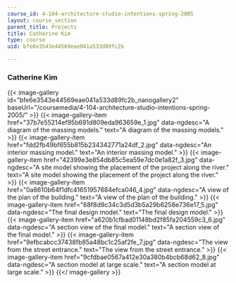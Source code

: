 ```yaml
---
course_id: 4-104-architecture-studio-intentions-spring-2005
layout: course_section
parent_title: Projects
title: Catherine Kim
type: course
uid: bfe6e3543e44569eae041a533d89fc2b

---
```


### Catherine Kim
{{< image-gallery id="bfe6e3543e44569eae041a533d89fc2b_nanogallery2" baseUrl="/coursemedia/4-104-architecture-studio-intentions-spring-2005/" >}}
{{< image-gallery-item href="37b7e55214ef95b691d809eda963659e_1.jpg" data-ngdesc="A diagram of the massing models." text="A diagram of the massing models." >}}
{{< image-gallery-item href="fdd2fb49bf655b815b234342771a24df_2.jpg" data-ngdesc="An interior massing model." text="An interior massing model." >}}
{{< image-gallery-item href="42399e3e854db85c5ea59e7dc0e1a82f_3.jpg" data-ngdesc="A site model showing the placement of the project along the river." text="A site model showing the placement of the project along the river." >}}
{{< image-gallery-item href="0a6610b64f1dfc41651957684efca046_4.jpg" data-ngdesc="A view of the plan of the building." text="A view of the plan of the building." >}}
{{< image-gallery-item href="68f8d9c34c3d5d3b5a29b6258e736e17_5.jpg" data-ngdesc="The final design model." text="The final design model." >}}
{{< image-gallery-item href="a620b1cfbad01148bd2f85fa204559c3_6.jpg" data-ngdesc="A section view of the final model." text="A section view of the final model." >}}
{{< image-gallery-item href="9efbcabcc37438fb85a48bc1c25af2fe_7.jpg" data-ngdesc="The view from the street entrance." text="The view from the street entrance." >}}
{{< image-gallery-item href="9cfdbae0567a412e30a380b4bcb68d62_8.jpg" data-ngdesc="A section model at large scale." text="A section model at large scale." >}}
{{</ image-gallery >}}
